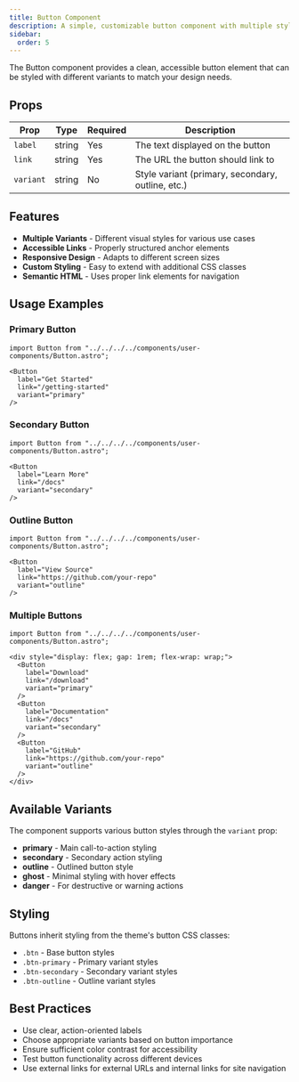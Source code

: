 ```yaml
---
title: Button Component
description: A simple, customizable button component with multiple style variants.
sidebar:
  order: 5
---
```


The Button component provides a clean, accessible button element that can be styled with different variants to match your design needs.

## Props

| Prop | Type | Required | Description |
|------|------|----------|-------------|
| `label` | string | Yes | The text displayed on the button |
| `link` | string | Yes | The URL the button should link to |
| `variant` | string | No | Style variant (primary, secondary, outline, etc.) |

## Features

- **Multiple Variants** - Different visual styles for various use cases
- **Accessible Links** - Properly structured anchor elements
- **Responsive Design** - Adapts to different screen sizes
- **Custom Styling** - Easy to extend with additional CSS classes
- **Semantic HTML** - Uses proper link elements for navigation

## Usage Examples

### Primary Button
```mdx
import Button from "../../../../components/user-components/Button.astro";

<Button 
  label="Get Started" 
  link="/getting-started" 
  variant="primary" 
/>
```

### Secondary Button
```mdx
import Button from "../../../../components/user-components/Button.astro";

<Button 
  label="Learn More" 
  link="/docs" 
  variant="secondary" 
/>
```

### Outline Button
```mdx
import Button from "../../../../components/user-components/Button.astro";

<Button 
  label="View Source" 
  link="https://github.com/your-repo" 
  variant="outline" 
/>
```

### Multiple Buttons
```mdx
import Button from "../../../../components/user-components/Button.astro";

<div style="display: flex; gap: 1rem; flex-wrap: wrap;">
  <Button 
    label="Download" 
    link="/download" 
    variant="primary" 
  />
  <Button 
    label="Documentation" 
    link="/docs" 
    variant="secondary" 
  />
  <Button 
    label="GitHub" 
    link="https://github.com/your-repo" 
    variant="outline" 
  />
</div>
```

## Available Variants

The component supports various button styles through the `variant` prop:

- **primary** - Main call-to-action styling
- **secondary** - Secondary action styling  
- **outline** - Outlined button style
- **ghost** - Minimal styling with hover effects
- **danger** - For destructive or warning actions

## Styling

Buttons inherit styling from the theme's button CSS classes:
- `.btn` - Base button styles
- `.btn-primary` - Primary variant styles
- `.btn-secondary` - Secondary variant styles
- `.btn-outline` - Outline variant styles

## Best Practices

- Use clear, action-oriented labels
- Choose appropriate variants based on button importance
- Ensure sufficient color contrast for accessibility
- Test button functionality across different devices
- Use external links for external URLs and internal links for site navigation
